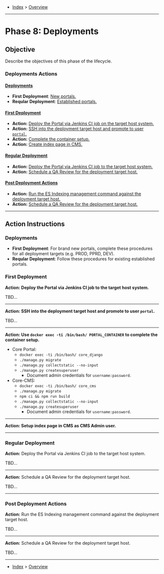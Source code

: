 - [Index](../index.md) > [Overview](overview.md)

---

<a id="phase8"></a>

# Phase 8: Deployments

## Objective

Describe the objectives of this phase of the lifecycle.

<a id="actions"></a>

### Deployments Actions

#### [Deployments](#deployments)

- **First Deployment**: [New portals.](#fd)
- **Reqular Deployment**: [Established portals.](#rd)

<a id="fd"></a>

#### [First Deployment](#fdi)

- **Action:** [Deploy the Portal via Jenkins CI job on the target host system.](#action1)
- **Action:** [SSH into the deployment target host and promote to user `portal`.](#action2)
- **Action:** [Complete the container setup.](#action3)
- **Action:** [Create index page in CMS.](#action4)

<a id="rd"></a>

#### [Regular Deployment](#rdi)

- **Action:** [Deploy the Portal via Jenkins CI job to the target host system.](#action5)
- **Action:** [Schedule a QA Review for the deployment target host.](#action6)

<a id="pda"></a>

#### [Post Deployment Actions](#pda)

- **Action:** [Run the ES Indexing management command against the deployment target host.](#action7)
- **Action:** [Schedule a QA Review for the deployment target host.](#action8)

---

<a id="instructions"></a>

## Action Instructions

<a id="deployments"></a>

### Deployments

- **First Deployment**: For brand new portals, complete these procedures for all deployment targets (e.g. PROD, PPRD, DEV).
- **Reqular Deployment**: Follow these procedures for existing established portals.

<a id="fdi"></a>

### First Deployment

<a id="action1"></a>

**Action: Deploy the Portal via Jenkins CI job to the target host system.**

TBD...

---

<a id="action2"></a>

**Action: SSH into the deployment target host and promote to user `portal`.**

TBD...

---

<a id="action3"></a>

**Action: Use `docker exec -ti /bin/bash/ PORTAL_CONTAINER` to complete the container setup.**

  - Core Portal:
    - `docker exec -ti /bin/bash/ core_django`
    - `./manage.py migrate`
    - `./manage.py collectstatic --no-input`
    - `./manage.py createsuperuser`
      - Document admin credentials for `username:password`.
  - Core-CMS:
    - `docker exec -ti /bin/bash/ core_cms`
    - `./manage.py migrate`
    - `npm ci && npm run build`
    - `./manage.py collectstatic --no-input`
    - `./manage.py createsuperuser`
      - Document admin credentials for `username:password`.

---

<a id="action4"></a>

**Action: Setup index page in CMS as CMS Admin user.**

---

<a id="rdi"></a>

### Regular Deployment

<a id="action5"></a>

**Action:** Deploy the Portal via Jenkins CI job to the target host system.

TBD...

---

<a id="action6"></a>

**Action:** Schedule a QA Review for the deployment target host.

TBD...

---

<a id="pda"></a>

### Post Deployment Actions

<a id="action7"></a>

**Action:** Run the ES Indexing management command against the deployment target host.

TBD...

---

<a id="action8"></a>

**Action:** Schedule a QA Review for the deployment target host.

TBD...

---

- [Index](../index.md) > [Overview](overview.md)

